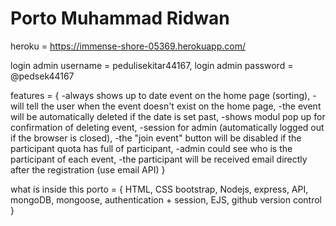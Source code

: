 # Porto Muhammad Ridwan 

heroku = https://immense-shore-05369.herokuapp.com/

login admin username = pedulisekitar44167,
login admin password = @pedsek44167

features = {
-always shows up to date event on the home page (sorting),
-will tell the user when the event doesn't exist on the home page,
-the event will be automatically deleted if the date is set past,
-shows modul pop up for confirmation of deleting event,
-session for admin (automatically logged out if the browser is closed),
-the "join event" button will be disabled if the participant quota has full of participant,
-admin could see who is the participant of each event,
-the participant will be received email directly after the registration (use email API)
}

what is inside this porto = {
HTML, 
CSS bootstrap, 
Nodejs, 
express, 
API, 
mongoDB, 
mongoose, authentication + session, 
EJS, 
github version control
}

